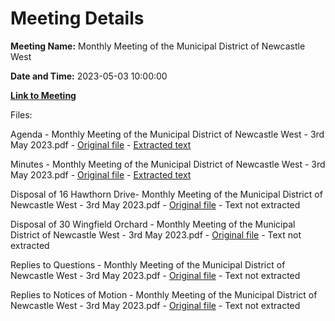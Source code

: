 # Meeting Details

**Meeting Name:** Monthly Meeting of the Municipal District of Newcastle West

**Date and Time:** 2023-05-03 10:00:00

**[Link to Meeting](https://www.limerick.ie/council/whats-on/monthly-meeting-of-the-municipal-district-of-newcastle-west-2)**

Files: 

Agenda - Monthly Meeting of the Municipal District of Newcastle West - 3rd May 2023.pdf - [Original file](https://www.limerick.ie/sites/default/files/media/documents/2023-05/00%202023-05-03%20Agenda%20May.pdf) - [Extracted text](./Agenda%20-%20Monthly%20Meeting%20of%20the%20Municipal%20District%20of%20Newcastle%20West%20-%203rd%20May%202023.md)

Minutes - Monthly Meeting of the Municipal District of Newcastle West - 3rd May 2023.pdf - [Original file](https://www.limerick.ie/sites/default/files/media/documents/2023-05/01%202023-04-05%20Minutes%20April.pdf) - [Extracted text](./Minutes%20-%20Monthly%20Meeting%20of%20the%20Municipal%20District%20of%20Newcastle%20West%20-%203rd%20May%202023.md)

Disposal of 16 Hawthorn Drive- Monthly Meeting of the Municipal District of Newcastle West - 3rd May 2023.pdf - [Original file](https://www.limerick.ie/sites/default/files/media/documents/2023-05/02%20%28a%29%20Disposal%20of%2016%20Hawthorn%20Drive%2C%20NCW.pdf) - Text not extracted

Disposal of 30 Wingfield Orchard - Monthly Meeting of the Municipal District of Newcastle West - 3rd May 2023.pdf - [Original file](https://www.limerick.ie/sites/default/files/media/documents/2023-05/02%20%28b%29%20Disposal%20of%2030%20Wingfield%20Orchard%2C%20Newcastle%20West.pdf) - Text not extracted

Replies to Questions - Monthly Meeting of the Municipal District of Newcastle West - 3rd May 2023.pdf - [Original file](https://www.limerick.ie/sites/default/files/media/documents/2023-05/2023-05-03%20Replies%20to%20Questions.pdf) - Text not extracted

Replies to Notices of Motion - Monthly Meeting of the Municipal District of Newcastle West - 3rd May 2023.pdf - [Original file](https://www.limerick.ie/sites/default/files/media/documents/2023-05/Replies-to-Notices-of-Motion-Monthly-Meeting-of-the-Municipal-District-of-Newcastle-West-3rd-May-2023.pdf) - Text not extracted

